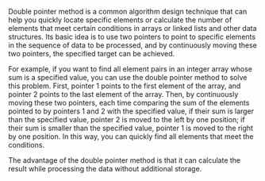 Double pointer method is a common algorithm design technique that can help you quickly locate specific elements or calculate the number of elements that meet certain conditions in arrays or linked lists and other data structures. Its basic idea is to use two pointers to point to specific elements in the sequence of data to be processed, and by continuously moving these two pointers, the specified target can be achieved.

For example, if you want to find all element pairs in an integer array whose sum is a specified value, you can use the double pointer method to solve this problem. First, pointer 1 points to the first element of the array, and pointer 2 points to the last element of the array. Then, by continuously moving these two pointers, each time comparing the sum of the elements pointed to by pointers 1 and 2 with the specified value, if their sum is larger than the specified value, pointer 2 is moved to the left by one position; if their sum is smaller than the specified value, pointer 1 is moved to the right by one position. In this way, you can quickly find all elements that meet the conditions.

The advantage of the double pointer method is that it can calculate the result while processing the data without additional storage.